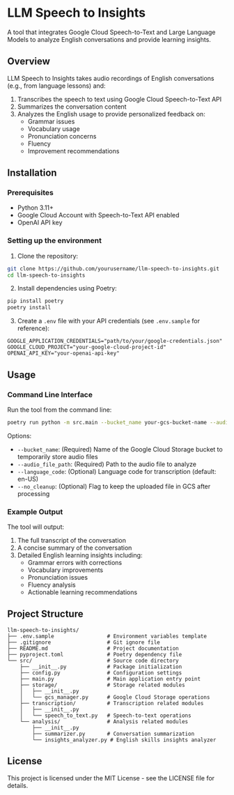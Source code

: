 # LLM Speech to Insights

A tool that integrates Google Cloud Speech-to-Text and Large Language Models to analyze English conversations and provide learning insights.

## Overview

LLM Speech to Insights takes audio recordings of English conversations (e.g., from language lessons) and:

1. Transcribes the speech to text using Google Cloud Speech-to-Text API
2. Summarizes the conversation content
3. Analyzes the English usage to provide personalized feedback on:
   - Grammar issues
   - Vocabulary usage
   - Pronunciation concerns
   - Fluency
   - Improvement recommendations

## Installation

### Prerequisites
- Python 3.11+
- Google Cloud Account with Speech-to-Text API enabled
- OpenAI API key

### Setting up the environment

1. Clone the repository:
```bash
git clone https://github.com/yourusername/llm-speech-to-insights.git
cd llm-speech-to-insights
```

2. Install dependencies using Poetry:
```bash
pip install poetry
poetry install
```

3. Create a `.env` file with your API credentials (see `.env.sample` for reference):
```
GOOGLE_APPLICATION_CREDENTIALS="path/to/your/google-credentials.json"
GOOGLE_CLOUD_PROJECT="your-google-cloud-project-id"
OPENAI_API_KEY="your-openai-api-key"
```

## Usage

### Command Line Interface

Run the tool from the command line:

```bash
poetry run python -m src.main --bucket_name your-gcs-bucket-name --audio_file_path path/to/audio/file.webm
```

Options:
- `--bucket_name`: (Required) Name of the Google Cloud Storage bucket to temporarily store audio files
- `--audio_file_path`: (Required) Path to the audio file to analyze
- `--language_code`: (Optional) Language code for transcription (default: en-US)
- `--no_cleanup`: (Optional) Flag to keep the uploaded file in GCS after processing

### Example Output

The tool will output:
1. The full transcript of the conversation
2. A concise summary of the conversation
3. Detailed English learning insights including:
   - Grammar errors with corrections
   - Vocabulary improvements
   - Pronunciation issues
   - Fluency analysis
   - Actionable learning recommendations

## Project Structure

```
llm-speech-to-insights/
├── .env.sample                 # Environment variables template  
├── .gitignore                  # Git ignore file
├── README.md                   # Project documentation
├── pyproject.toml              # Poetry dependency file
└── src/                        # Source code directory
    ├── __init__.py             # Package initialization
    ├── config.py               # Configuration settings
    ├── main.py                 # Main application entry point
    ├── storage/                # Storage related modules
    │   ├── __init__.py
    │   └── gcs_manager.py      # Google Cloud Storage operations
    ├── transcription/          # Transcription related modules
    │   ├── __init__.py
    │   └── speech_to_text.py   # Speech-to-text operations
    └── analysis/               # Analysis related modules
        ├── __init__.py
        ├── summarizer.py       # Conversation summarization
        └── insights_analyzer.py # English skills insights analyzer
```

## License

This project is licensed under the MIT License - see the LICENSE file for details.